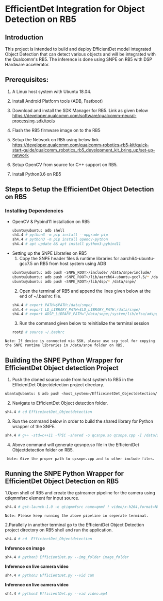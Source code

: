 # EfficientDet Integration for Object Detection on RB5 
## Introduction
This project is intended to build and deploy EfficientDet model integrated Object Detection that can detect various objects and will be integrated with the Qualcomm's RB5. The inference is done using SNPE on RB5 with DSP Hardware accelerator.

## Prerequisites: 
1. A Linux host system with Ubuntu 18.04. 

2. Install Android Platform tools (ADB, Fastboot) 

3. Download and install the SDK Manager for RB5. Link as given below https://developer.qualcomm.com/software/qualcomm-neural-processing-sdk/tools  

4. Flash the RB5 firmware image on to the RB5 

5. Setup the Network on RB5 using below link https://developer.qualcomm.com/qualcomm-robotics-rb5-kit/quick-start-guide/qualcomm_robotics_rb5_development_kit_bring_up/set-up-network  

6. Setup OpenCV from source for C++ support on RB5. 

7. Install Python3.6 on RB5 
## Steps to Setup the EfficientDet Object Detection on RB5

### Installing Dependencies
- OpenCV & Pybind11 installation on RB5
  ``` sh
  ubuntu@ubuntu: adb shell
  sh4.4 # python3 -m pip install --upgrade pip
  sh4.4 # python3 -m pip install opencv-python 
  sh4.4 # apt update && apt install python3-pybind11

  ```
- Setting up the SNPE Libraries on RB5
   1. Copy the SNPE header files & runtime libraries for aarch64-ubuntu-gcc7.5 on RB5 from host system using ADB
  ``` sh
  ubuntu@ubuntu: adb push <SNPE_ROOT>/include/ /data/snpe/include/
  ubuntu@ubuntu: adb push <SNPE_ROOT>/lib/aarch64-ubuntu-gcc7.5/* /data/snpe/
  ubuntu@ubuntu: adb push <SNPE_ROOT>/lib/dsp/* /data/snpe/
  ```
  2. Open the terminal of RB5 and append the lines given below at the end of ~/.bashrc file.
  ```sh
  sh4.4 # export PATH=$PATH:/data/snpe/
  sh4.4 # export LD_LIBRARY_PATH=$LD_LIBRARY_PATH:/data/snpe/
  sh4.4 # export ADSP_LiBRARY_PATH="/data/snpe;/system/lib/efsa/adsp;system/vendor/lb/rfsa/adsp;/dsp"
  ```
    3.	Run the command given below to reinitialize the terminal session 
  ``` sh
  root@ # source ~/.bashrc
  ```
`Note: If device is connected via SSH, please use scp tool for copying the SNPE runtime libraries in /data/snpe folder on RB5.`
    
## Building the SNPE Python Wrapper for EfficientDet Object detection Project

1. Push the cloned source code from host system to RB5 in the EfficientDet Objectdetection project directory. 
``` sh
ubantu@ubantu: $ adb push <host_system>/EfficeinetDet_Objectdetection/ /home/EfficeinetDet_Objectdetection
```
2. Navigate to EfficientDet Object detection folder. 
```sh
sh4.4 # cd EfficeinetDet_Objectdetection
```
3. Run the command below in order to build the shared library for Python wrapper of the SNPE.
``` sh
sh4.4 # g++ -std=c++11 -fPIC -shared -o qcsnpe.so qcsnpe.cpp -I /data/snpe/include/ -I /data/snpe/include/zdl/ -I /usr/include/python3.6m/ -I /usr/local/lib/python3.6/dist-packages/pybind11/include -L /data/snpe/ -lSNPE `pkg-config --cflags --libs opencv`
```
4. Above command will generate qcsnpe.so file in the EfficientDet Objectdetection folder on RB5.

` Note: Give the proper path to qcsnpe.cpp and to other include files.`

## Running the SNPE Python Wrapper for EfficientDet Object Detection on RB5

1.Open shell of RB5 and create the gstreamer pipeline for the camera using qtiqmmfsrc element for input source.   
```sh
sh4.4 # gst-launch-1.0 -e qtiqmmfsrc name=qmmf ! video/x-h264,format=NV12, width=1280, height=720, framerate=30/1 ! h264parse config-interval=1 ! mpegtsmux name=muxer ! queue ! tcpserversink port=8080 host=localhost 
```
`Note: Please keep running the above pipeline in seperate terminal.`

2.Parallelly in another terminal go to the EfficientDet Object Detection project directory on RB5 shell and run the application.
```sh
sh4.4 # cd  EfficientDet_Objectdetection  
```
**Inference on image** 

``` sh
sh4.4 # python3 EfficientDet.py --img_folder image_folder
```
**Inference on live camera video**
``` sh
sh4.4 # python3 EfficientDet.py --vid cam
```
**Inference on live camera video**
``` sh
sh4.4 # python3 EfficientDet.py --vid video.mp4
```







